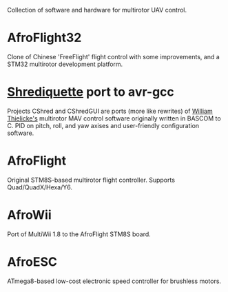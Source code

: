 Collection of software and hardware for multirotor UAV control.

# AfroFlight32 #

Clone of Chinese 'FreeFlight' flight control with some improvements, and a STM32 multirotor development platform.

# [Shrediquette](Shrediquette.md) port to avr-gcc #

Projects CShred and CShredGUI are ports (more like rewrites) of [William Thielicke's](http://shrediquette.blogspot.com/) multirotor MAV control software originally written in BASCOM to C. PID on pitch, roll, and yaw axises and user-friendly configuration software.

# AfroFlight #

Original STM8S-based multirotor flight controller. Supports Quad/QuadX/Hexa/Y6.

# AfroWii #

Port of MultiWii 1.8 to the AfroFlight STM8S board.

# AfroESC #

ATmega8-based low-cost electronic speed controller for brushless motors.